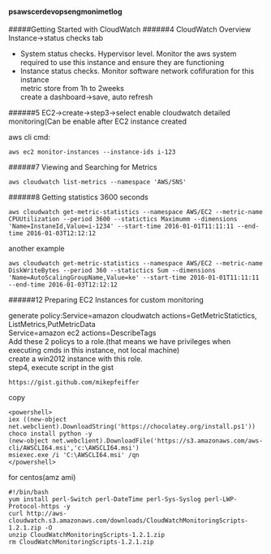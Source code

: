 #### psawscerdevopsengmonimetlog
#####Getting Started with CloudWatch
######4 CloudWatch Overview
Instance->status checks tab
- System status checks. Hypervisor level. Monitor the aws system required to use this instance and ensure they are functioning
- Instance status checks. Monitor software network cofifuration for this instance  
metric store from 1h to 2weeks  
create a dashboard->save, auto refresh


######5
EC2->create->step3->select enable cloudwatch detailed monitoring(Can be enable after EC2 instance created  

aws cli cmd:
```
aws ec2 monitor-instances --instance-ids i-123 
```

######7 Viewing and Searching for Metrics
```
aws cloudwatch list-metrics --namespace 'AWS/SNS'
```
######8 Getting statistics
3600 seconds
``` 
aws cloudwatch get-metric-statistics --namespace AWS/EC2 --metric-name CPUUtilization --period 3600 --statictics Maximumm --dimensions 'Name=InstaneId,Value=i-1234' --start-time 2016-01-01T11:11:11 --end-time 2016-01-03T12:12:12
```
another example
```
aws cloudwatch get-metric-statistics --namespace AWS/EC2 --metric-name DiskWriteBytes --period 360 --statictics Sum --dimensions 'Name=AutoScalingGroupName,Value=ke' --start-time 2016-01-01T11:11:11 --end-time 2016-01-03T12:12:12
```

######12 Preparing EC2 Instances for custom monitoring

generate policy:Service=amazon cloudwatch actions=GetMetricStatictics, ListMetrics,PutMetricData  
Service=amazon ec2 actions=DescribeTags  
Add these 2 policys to a role.(that means we have privileges when executing cmds in this instance, not local machine)  
create a win2012 instance with this role.  
step4, execute script in the gist
```
https://gist.github.com/mikepfeiffer
```
copy
```
<powershell>
iex ((new-object net.webclient).DownloadString('https://chocolatey.org/install.ps1'))
choco install python -y
(new-object net.webclient).DownloadFile('https://s3.amazonaws.com/aws-cli/AWSCLI64.msi','c:\AWSCLI64.msi')
msiexec.exe /i 'C:\AWSCLI64.msi' /qn
</powershell>
```
for centos(amz ami)
```
#!/bin/bash
yum install perl-Switch perl-DateTime perl-Sys-Syslog perl-LWP-Protocol-https -y
curl http://aws-cloudwatch.s3.amazonaws.com/downloads/CloudWatchMonitoringScripts-1.2.1.zip -O
unzip CloudWatchMonitoringScripts-1.2.1.zip
rm CloudWatchMonitoringScripts-1.2.1.zip
```

